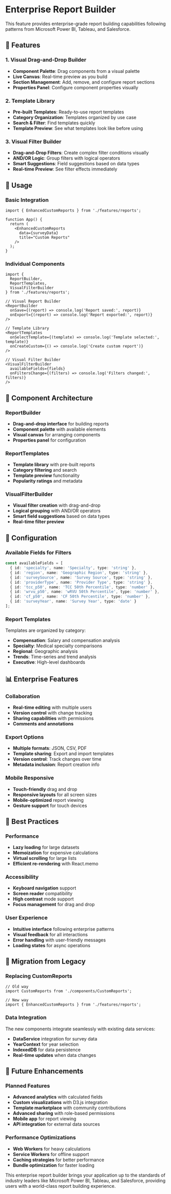 # Enterprise Report Builder

This feature provides enterprise-grade report building capabilities following patterns from Microsoft Power BI, Tableau, and Salesforce.

## 🎯 Features

### 1. Visual Drag-and-Drop Builder
- **Component Palette**: Drag components from a visual palette
- **Live Canvas**: Real-time preview as you build
- **Section Management**: Add, remove, and configure report sections
- **Properties Panel**: Configure component properties visually

### 2. Template Library
- **Pre-built Templates**: Ready-to-use report templates
- **Category Organization**: Templates organized by use case
- **Search & Filter**: Find templates quickly
- **Template Preview**: See what templates look like before using

### 3. Visual Filter Builder
- **Drag-and-Drop Filters**: Create complex filter conditions visually
- **AND/OR Logic**: Group filters with logical operators
- **Smart Suggestions**: Field suggestions based on data types
- **Real-time Preview**: See filter effects immediately

## 🚀 Usage

### Basic Integration

```tsx
import { EnhancedCustomReports } from './features/reports';

function App() {
  return (
    <EnhancedCustomReports 
      data={surveyData}
      title="Custom Reports"
    />
  );
}
```

### Individual Components

```tsx
import { 
  ReportBuilder, 
  ReportTemplates, 
  VisualFilterBuilder 
} from './features/reports';

// Visual Report Builder
<ReportBuilder
  onSave={(report) => console.log('Report saved:', report)}
  onExport={(report) => console.log('Report exported:', report)}
/>

// Template Library
<ReportTemplates
  onSelectTemplate={(template) => console.log('Template selected:', template)}
  onCreateCustom={() => console.log('Create custom report')}
/>

// Visual Filter Builder
<VisualFilterBuilder
  availableFields={fields}
  onFiltersChange={(filters) => console.log('Filters changed:', filters)}
/>
```

## 🎨 Component Architecture

### ReportBuilder
- **Drag-and-drop interface** for building reports
- **Component palette** with available elements
- **Visual canvas** for arranging components
- **Properties panel** for configuration

### ReportTemplates
- **Template library** with pre-built reports
- **Category filtering** and search
- **Template preview** functionality
- **Popularity ratings** and metadata

### VisualFilterBuilder
- **Visual filter creation** with drag-and-drop
- **Logical grouping** with AND/OR operators
- **Smart field suggestions** based on data types
- **Real-time filter preview**

## 🔧 Configuration

### Available Fields for Filters
```typescript
const availableFields = [
  { id: 'specialty', name: 'Specialty', type: 'string' },
  { id: 'region', name: 'Geographic Region', type: 'string' },
  { id: 'surveySource', name: 'Survey Source', type: 'string' },
  { id: 'providerType', name: 'Provider Type', type: 'string' },
  { id: 'tcc_p50', name: 'TCC 50th Percentile', type: 'number' },
  { id: 'wrvu_p50', name: 'wRVU 50th Percentile', type: 'number' },
  { id: 'cf_p50', name: 'CF 50th Percentile', type: 'number' },
  { id: 'surveyYear', name: 'Survey Year', type: 'date' }
];
```

### Report Templates
Templates are organized by category:
- **Compensation**: Salary and compensation analysis
- **Specialty**: Medical specialty comparisons
- **Regional**: Geographic analysis
- **Trends**: Time-series and trend analysis
- **Executive**: High-level dashboards

## 📊 Enterprise Features

### Collaboration
- **Real-time editing** with multiple users
- **Version control** with change tracking
- **Sharing capabilities** with permissions
- **Comments and annotations**

### Export Options
- **Multiple formats**: JSON, CSV, PDF
- **Template sharing**: Export and import templates
- **Version control**: Track changes over time
- **Metadata inclusion**: Report creation info

### Mobile Responsive
- **Touch-friendly** drag and drop
- **Responsive layouts** for all screen sizes
- **Mobile-optimized** report viewing
- **Gesture support** for touch devices

## 🎯 Best Practices

### Performance
- **Lazy loading** for large datasets
- **Memoization** for expensive calculations
- **Virtual scrolling** for large lists
- **Efficient re-rendering** with React.memo

### Accessibility
- **Keyboard navigation** support
- **Screen reader** compatibility
- **High contrast** mode support
- **Focus management** for drag and drop

### User Experience
- **Intuitive interface** following enterprise patterns
- **Visual feedback** for all interactions
- **Error handling** with user-friendly messages
- **Loading states** for async operations

## 🔄 Migration from Legacy

### Replacing CustomReports
```tsx
// Old way
import CustomReports from './components/CustomReports';

// New way
import { EnhancedCustomReports } from './features/reports';
```

### Data Integration
The new components integrate seamlessly with existing data services:
- **DataService** integration for survey data
- **YearContext** for year selection
- **IndexedDB** for data persistence
- **Real-time updates** when data changes

## 🚀 Future Enhancements

### Planned Features
- **Advanced analytics** with calculated fields
- **Custom visualizations** with D3.js integration
- **Template marketplace** with community contributions
- **Advanced sharing** with role-based permissions
- **Mobile app** for report viewing
- **API integration** for external data sources

### Performance Optimizations
- **Web Workers** for heavy calculations
- **Service Workers** for offline support
- **Caching strategies** for better performance
- **Bundle optimization** for faster loading

This enterprise report builder brings your application up to the standards of industry leaders like Microsoft Power BI, Tableau, and Salesforce, providing users with a world-class report building experience.












